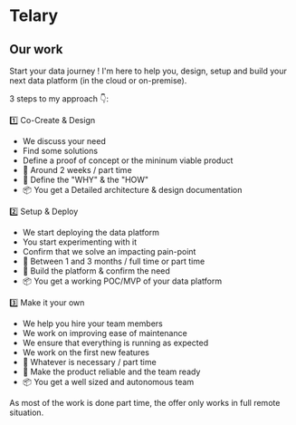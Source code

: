 # Telary

## Our work

Start your data journey !
I'm here to help you, design, setup and build your next data platform (in the cloud or on-premise).

3 steps to my approach 👇:

 1️⃣ Co-Create & Design

* We discuss your need
* Find some solutions
* Define a proof of concept or the mininum viable product
* 📅 Around 2 weeks / part time
* 🎯 Define the "WHY" & the "HOW"
* 📦 You get a Detailed architecture & design documentation

 2️⃣ Setup & Deploy

* We start deploying the data platform
* You start experimenting with it
* Confirm that we solve an impacting pain-point
* 📅 Between 1 and 3 months / full time or part time
* 🎯 Build the platform & confirm the need
* 📦 You get a working POC/MVP of your data platform

 3️⃣ Make it your own

* We help you hire your team members
* We work on improving ease of maintenance
* We ensure that everything is running as expected
* We work on the first new features
* 📅 Whatever is necessary / part time
* 🎯 Make the product reliable and the team ready
* 📦 You get a well sized and autonomous team


As most of the work is done part time, the offer only works in full remote situation.
